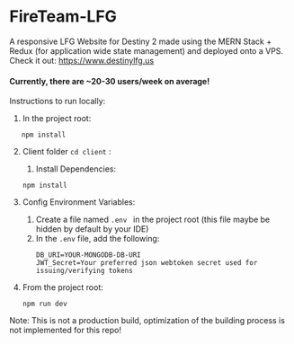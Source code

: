 # FireTeam-LFG

A responsive LFG Website for Destiny 2 made using the MERN Stack + Redux (for application wide state management) and deployed onto a VPS.      
Check it out: https://www.destinylfg.us

#### Currently, there are ~20-30 users/week on average!


Instructions to run locally:

 1) In the project root:
 ```
    npm install
 ```
    
 2) Client folder ```cd client``` : 
     1) Install Dependencies:
     ```
     npm install
     ```
 
 3) Config Environment Variables:
      1) Create a file named ```.env ```  in the project root (this file maybe be hidden by default by your IDE)
      2) In the ```.env``` file, add the following:
         ```
         DB_URI=YOUR-MONGODB-DB-URI
         JWT_Secret=Your preferred json webtoken secret used for issuing/verifying tokens
         ```
  4) From the project root:
     ```
     npm run dev
     ```
     
Note: This is not a production build, optimization of the building process is not implemented for this repo!
